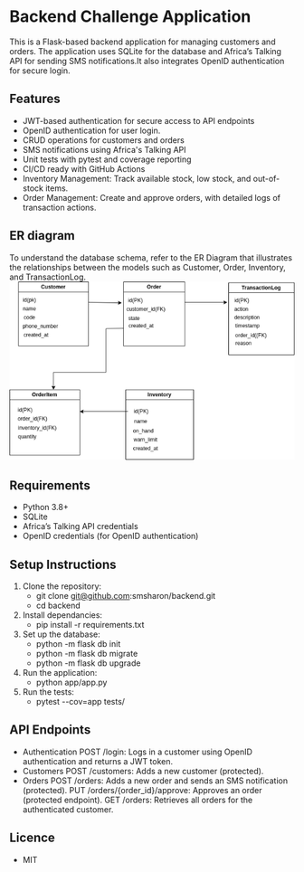 # Backend Challenge Application

This is a Flask-based backend application for managing customers and orders. The application uses SQLite for the database and Africa’s Talking API for sending SMS notifications.It also integrates OpenID authentication for secure login.

## Features
- JWT-based authentication for secure access to API endpoints
- OpenID authentication for user login.
- CRUD operations for customers and orders
- SMS notifications using Africa's Talking API
- Unit tests with pytest and coverage reporting
- CI/CD ready with GitHub Actions
- Inventory Management: Track available stock, low stock, and out-of-stock items.
- Order Management: Create and approve orders, with detailed logs of transaction actions.

## ER diagram
  To understand the database schema, refer to the ER Diagram that illustrates the relationships between the models such as Customer, Order, Inventory, and TransactionLog.
 ![ER Diagram](images/er_diagram.png)

## Requirements
- Python 3.8+
- SQLite
- Africa’s Talking API credentials
- OpenID credentials (for OpenID authentication)

## Setup Instructions
1. Clone the repository:
   - git clone git@github.com:smsharon/backend.git
   - cd backend
2. Install dependancies:
   - pip install -r requirements.txt
3. Set up the database:
   - python -m flask db init
   - python -m flask db migrate
   - python -m flask db upgrade
4. Run the application:
   - python app/app.py
5. Run the tests:
   - pytest --cov=app tests/

## API Endpoints
- Authentication
   POST /login: Logs in a customer using OpenID authentication and returns a JWT token.
- Customers
   POST /customers: Adds a new customer (protected).
- Orders
   POST /orders: Adds a new order and sends an SMS notification (protected).
   PUT /orders/{order_id}/approve: Approves an order (protected endpoint).
   GET /orders: Retrieves all orders for the authenticated customer.

## Licence
- MIT




   
   
  
